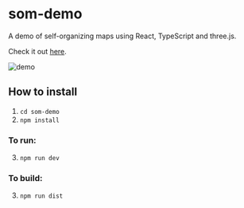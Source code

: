 # som-demo
A demo of self-organizing maps using React, TypeScript and three.js.

Check it out [here](https://irath96.github.io/som-demo/).

![demo](https://cloud.githubusercontent.com/assets/424490/24576745/15695c18-16c2-11e7-9a53-5fecc7ff427e.png)

## How to install
1. `cd som-demo`
2. `npm install`

### To run:
3. `npm run dev`

### To build:
3. `npm run dist`
